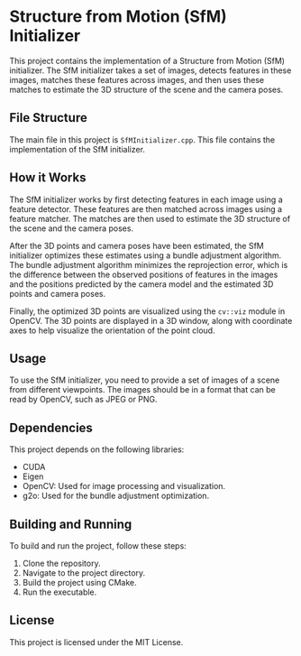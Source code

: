 # Structure from Motion (SfM) Initializer

This project contains the implementation of a Structure from Motion (SfM) initializer. The SfM initializer takes a set of images, detects features in these images, matches these features across images, and then uses these matches to estimate the 3D structure of the scene and the camera poses.

## File Structure

The main file in this project is `SfMInitializer.cpp`. This file contains the implementation of the SfM initializer.

## How it Works

The SfM initializer works by first detecting features in each image using a feature detector. These features are then matched across images using a feature matcher. The matches are then used to estimate the 3D structure of the scene and the camera poses.

After the 3D points and camera poses have been estimated, the SfM initializer optimizes these estimates using a bundle adjustment algorithm. The bundle adjustment algorithm minimizes the reprojection error, which is the difference between the observed positions of features in the images and the positions predicted by the camera model and the estimated 3D points and camera poses.

Finally, the optimized 3D points are visualized using the `cv::viz` module in OpenCV. The 3D points are displayed in a 3D window, along with coordinate axes to help visualize the orientation of the point cloud.

## Usage

To use the SfM initializer, you need to provide a set of images of a scene from different viewpoints. The images should be in a format that can be read by OpenCV, such as JPEG or PNG.

## Dependencies

This project depends on the following libraries:

- CUDA
- Eigen
- OpenCV: Used for image processing and visualization.
- g2o: Used for the bundle adjustment optimization.

## Building and Running

To build and run the project, follow these steps:

1. Clone the repository.
2. Navigate to the project directory.
3. Build the project using CMake.
4. Run the executable.

## License

This project is licensed under the MIT License.